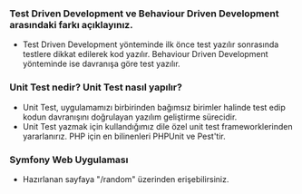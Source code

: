 
### Test Driven Development ve Behaviour Driven Development arasındaki farkı açıklayınız.

* Test Driven Development yönteminde ilk önce test yazılır sonrasında testlere dikkat edilerek kod yazılır. Behaviour Driven Development yönteminde ise davranışa göre test yazılır.

### Unit Test nedir? Unit Test nasıl yapılır?

* Unit Test,  uygulamamızı birbirinden bağımsız birimler halinde test edip kodun davranışını doğrulayan yazılım geliştirme sürecidir. 
* Unit Test yazmak için kullandığımız dile özel unit test frameworklerinden yararlanırız. PHP için en bilinenleri PHPUnit ve Pest'tir.

### Symfony Web Uygulaması
* Hazırlanan sayfaya "/random" üzerinden erişebilirsiniz.